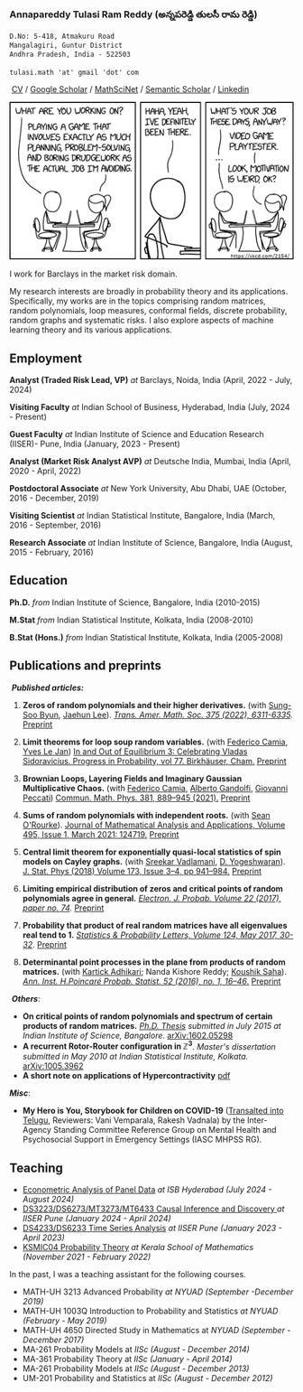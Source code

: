   
  <meta name="google-site-verification" content="XF4iQxFwQJpEJ0squr-5fYpfg33quOLuxM6ART_Wf0Y" />
  
  
### Annapareddy Tulasi Ram Reddy (అన్నపరెడ్డి తులసీ రామ రెడ్డి)
    D.No: 5-418, Atmakuru Road
    Mangalagiri, Guntur District
    Andhra Pradesh, India - 522503

    tulasi.math 'at' gmail 'dot' com


​    [CV](https://www.google.com/url?q=https%3A%2F%2Fwww.dropbox.com%2Fs%2F1q9w97twvrhotrn%2FTulasi_cv.pdf%3Fdl%3D0&sa=D&sntz=1&usg=AFQjCNEjyodjUncQ2pItMG-pcNWJHHD2mw)     /   [Google Scholar](https://scholar.google.com/citations?user=n7yu3-8AAAAJ&hl=en) /  [MathSciNet](https://www.google.com/url?q=https%3A%2F%2Fmathscinet.ams.org%2Fmathscinet%2FMRAuthorID%2F1144801&sa=D&sntz=1&usg=AFQjCNG0LKjNsO49t2IxU8-UP5NvFDdDKA) / [Semantic Scholar](https://www.semanticscholar.org/author/Tulasi-Ram-Reddy/102282231) / [Linkedin](https://www.linkedin.com/in/tulasiramreddy/)



[![Motivation](https://raw.githubusercontent.com/tulasiramreddy/tulasiramreddy.github.io/master/motivation.png)](https://xkcd.com/2154/ "What's even worse is, a month ago they transferred me to work on the game I was already playing, and suddenly I found myself procrastinating by playing the one I'd been assigned before. It's possible they're onto me and this is all part of the plan.")


I work for Barclays  in the market risk domain.

My research interests are broadly in probability theory and its applications. Specifically, my works are in the topics comprising random matrices, random polynomials, loop measures, conformal fields, discrete probability, random graphs and systematic risks. I also explore aspects of machine learning theory and its various applications.


## Employment
**Analyst (Traded Risk Lead, VP)** *at* Barclays, Noida, India (April, 2022 - July, 2024)

**Visiting Faculty** *at* Indian School of Business, Hyderabad, India (July, 2024 - Present)

**Guest Faculty** *at* Indian Institute of Science and Education Research (IISER)- Pune, India (January, 2023 - Present)

**Analyst (Market Risk Analyst AVP)** *at* Deutsche India, Mumbai, India (April, 2020 - April, 2022)

**Postdoctoral Associate** *at* New York University, Abu Dhabi, UAE  (October, 2016 - December, 2019)

**Visiting Scientist** *at* Indian Statistical Institute, Bangalore, India (March, 2016 - September, 2016) 
  
**Research Associate** *at* Indian Institute of Science, Bangalore, India (August, 2015 - February, 2016)

## Education

**Ph.D.** *from* Indian Institute of Science, Bangalore, India (2010-2015)


**M.Stat** *from* Indian Statistical Institute, Kolkata, India (2008-2010)

**B.Stat (Hons.)** *from* Indian Statistical Institute, Kolkata, India (2005-2008)


## Publications and preprints


​        ***Published articles:***


1. **Zeros of random polynomials and their higher derivatives.** (with [Sung-Soo Byun](https://sites.google.com/view/sungsoobyun), [Jaehun Lee](https://scholar.google.com/citations?user=0GYBWZIAAAAJ&hl=en)).  *[Trans. Amer. Math. Soc. 375 (2022), 6311-6335](https://www.ams.org/journals/tran/2022-375-09/S0002-9947-2022-08674-8/home.html).* [Preprint](https://www.google.com/url?q=https%3A%2F%2Farxiv.org%2Fabs%2F1801.08974&sa=D&sntz=1&usg=AFQjCNF-j1ShNbl3AhQmkTz94go02ZQeww) 


2. **Limit theorems for loop soup random variables.**  (with [Federico Camia](https://www.google.com/url?q=https%3A%2F%2Fnyuad.nyu.edu%2Fen%2Facademics%2Fdivisions%2Fscience%2Ffaculty%2Ffederico-camia.html&sa=D&sntz=1&usg=AFQjCNGdLM53KwUnDPq5L63yI6JWUP9cVw), [Yves Le Jan](https://www.google.com/url?q=https%3A%2F%2Fwww.imo.universite-paris-saclay.fr%2F~lejan%2F&sa=D&sntz=1&usg=AFQjCNEKXqM8-SZgjPIs1tkWe365hj8Uag))  [In and Out of Equilibrium 3: Celebrating Vladas Sidoravicius. Progress in Probability, vol 77. Birkhäuser, Cham.](https://link.springer.com/chapter/10.1007/978-3-030-60754-8_11) [Preprint](https://www.google.com/url?q=https%3A%2F%2Farxiv.org%2Fabs%2F2002.00347&sa=D&sntz=1&usg=AFQjCNFMB5ibIdUZ2gOcDSPguqrxnqSBlA) 

3. **Brownian Loops, Layering Fields and Imaginary Gaussian Multiplicative Chaos.** (with [Federico Camia](https://www.google.com/url?q=https%3A%2F%2Fnyuad.nyu.edu%2Fen%2Facademics%2Fdivisions%2Fscience%2Ffaculty%2Ffederico-camia.html&sa=D&sntz=1&usg=AFQjCNGdLM53KwUnDPq5L63yI6JWUP9cVw), [Alberto Gandolfi](https://www.google.com/url?q=https%3A%2F%2Fnyuad.nyu.edu%2Fen%2Facademics%2Fdivisions%2Fscience%2Ffaculty%2Falberto-gandolfi.html&sa=D&sntz=1&usg=AFQjCNE4rEdkLB8q6DMxDuRFIay6-wr6jg), [Giovanni Peccati](https://www.google.com/url?q=https%3A%2F%2Fsites.google.com%2Fsite%2Fgiovannipeccati%2FHome&sa=D&sntz=1&usg=AFQjCNHHYw1r7qg8zvecgJB4NczU8_EA7g)) [Commun. Math. Phys. 381, 889–945 (2021).](https://link.springer.com/article/10.1007/s00220-020-03932-9) [Preprint](http://www.arxiv.org/abs/1908.05881)


4. **Sums of random polynomials with independent roots.** (with [Sean O'Rourke](https://www.google.com/url?q=https%3A%2F%2Fmath.colorado.edu%2F~seor3821%2F&sa=D&sntz=1&usg=AFQjCNEoIZdaxCs2wKt0ZG1Aovg0-5in4w)).  [Journal of Mathematical Analysis and Applications, Volume 495, Issue 1, March 2021: 124719.](http://www.sciencedirect.com/science/article/pii/S0022247X20308829) [Preprint](https://www.google.com/url?q=https%3A%2F%2Farxiv.org%2Fabs%2F1909.07939&sa=D&sntz=1&usg=AFQjCNExObPnzIP2Kop-2Syph-XSMKUKDQ)


5. **Central limit theorem for exponentially quasi-local statistics of spin models on Cayley graphs.**  (with [Sreekar Vadlamani](http://www.google.com/url?q=http%3A%2F%2Fmath.tifrbng.res.in%2F~sreekar%2FSite%2FHome.html&sa=D&sntz=1&usg=AFQjCNEJ3nsCsyE6QF5kUl_YTxt4W5qGag), [D. Yogeshwaran](https://www.google.com/url?q=https%3A%2F%2Fsites.google.com%2Fsite%2Fyogeshwaranacademics%2Fhome%3Fauthuser%3D0&sa=D&sntz=1&usg=AFQjCNG-1MZ6p2vSPQJXgNHs8H1cQdGV1g)).  [J. Stat. Phys (2018) Volume 173, Issue 3–4, pp 941–984.](https://www.google.com/url?q=https%3A%2F%2Flink.springer.com%2Farticle%2F10.1007%2Fs10955-018-2026-9&sa=D&sntz=1&usg=AFQjCNFXORnQMJuxpmmVj1Fq68NHJf4N9A)  [Preprint](http://www.google.com/url?q=http%3A%2F%2Fwww.arxiv.org%2Fabs%2F1709.10424&sa=D&sntz=1&usg=AFQjCNE5W4muyc1HnCEhKPl6UwWx04DY5w)


6. **Limiting empirical distribution of zeros and critical points of random polynomials agree in general.**   [*Electron. J. Probab. Volume 22 (2017), paper no. 74*](https://www.google.com/url?q=https%3A%2F%2Fprojecteuclid.org%2Feuclid.ejp%2F1505268105&sa=D&sntz=1&usg=AFQjCNHbzK-GMHDnYH1zmStd_E4EMZU_Fw)*.*  [Preprint](http://www.google.com/url?q=http%3A%2F%2Farxiv.org%2Fabs%2F1609.00675&sa=D&sntz=1&usg=AFQjCNFVYj26cd2n0PSJdCYvbBRFV0qPKA)


7. **Probability that product of real random matrices have all eigenvalues real tend to 1.**   [*Statistics & Probability Letters, Volume 124, May 2017, 30-32*](http://www.google.com/url?q=http%3A%2F%2Fwww.sciencedirect.com%2Fscience%2Farticle%2Fpii%2FS016771521730007X&sa=D&sntz=1&usg=AFQjCNG6XvPcrR1riAPcIRAa6ITOdCbvZg).  [Preprint](http://www.google.com/url?q=http%3A%2F%2Farxiv.org%2Fabs%2F1606.07581&sa=D&sntz=1&usg=AFQjCNEARqr6NAATHhQTy5iG7GP9A0fMyQ)


8. **Determinantal point processes in the plane from products of random matrices.**  (with [Kartick Adhikari](https://www.google.com/url?q=https%3A%2F%2Fsites.google.com%2Fsite%2Fkartickmath%2F&sa=D&sntz=1&usg=AFQjCNF5zfov3XP37_Rnae6QU5Dd1u_7RQ); Nanda Kishore Reddy; [Koushik Saha](https://www.google.com/url?q=https%3A%2F%2Fsites.google.com%2Fsite%2Fsahakou%2Fhome&sa=D&sntz=1&usg=AFQjCNHNKVh6atiqESnAlkQ3XtkMSV_YGg)).  [*Ann. Inst. H.Poincaré Probab. Statist. 52 (2016), no. 1, 16–46*.](http://www.google.com/url?q=http%3A%2F%2Fprojecteuclid.org%2Feuclid.aihp%2F1452089258&sa=D&sntz=1&usg=AFQjCNHr6kOgHjYB0fDMiiaIwqmtEui5EQ)   [Preprint](http://www.google.com/url?q=http%3A%2F%2Farxiv.org%2Fabs%2F1308.6817&sa=D&sntz=1&usg=AFQjCNEF_obWvk2gxsp9Np5d2zQNJJyaOA)

​        ***Others***:

- **On critical points of random polynomials and spectrum of certain products of random matrices.** [*Ph.D. Thesis*]( http://etd.iisc.ac.in/handle/2005/4001 ) *submitted in July 2015 at Indian Institute of Science, Bangalore*.  [arXiv:1602.05298](http://www.google.com/url?q=http%3A%2F%2Farxiv.org%2Fabs%2F1602.05298&sa=D&sntz=1&usg=AFQjCNEF7KG1i8z9DTwQwKRwUGyc44OIRw)
- **A recurrent Rotor-Router configuration in ℤ<sup>3</sup>**. *Master's dissertation submitted in May 2010 at Indian Statistical Institute, Kolkata.*  [arXiv:1005.3962](http://www.google.com/url?q=http%3A%2F%2Farxiv.org%2Fabs%2F1005.3962&sa=D&sntz=1&usg=AFQjCNEzRfCKeL1N9B8jbwuu4yFsW5NZEg)
- **A short note on applications of Hypercontractivity** [pdf](http://math.iisc.ac.in/~manju/GP/TRR.pdf)


 ***Misc***:
- **My Hero is You, Storybook for Children on COVID-19** ([Transalted into Telugu](https://interagencystandingcommittee.org/system/files/2020-06/My%20Hero%20is%20You%2C%20Storybook%20for%20Children%20on%20COVID-19%20%28Telegu%29.pdf), Reviewers: Vani Vemparala, Rakesh Vadnala)  by the Inter-Agency Standing Committee Reference Group on Mental Health and Psychosocial Support in Emergency Settings (IASC MHPSS RG). 


## Teaching
- [Econometric Analysis of Panel Data](https://tulasiramreddy.github.io/isb_eco_panel_data) *at ISB Hyderabad (July 2024 - August 2024)*
- [DS3223/DS6273/MT3273/MT6433 Causal Inference and Discovery ](https://tulasiramreddy.github.io/causal) *at IISER Pune (January 2024 - April 2024)*
- [DS4233/DS6233 Time Series Analysis](https://tulasiramreddy.github.io/iiserp_time_series) *at IISER Pune (January 2023 - April 2023)*
- [KSMIC04 Probability Theory](https://tulasiramreddy.github.io/ksom_prob) *at Kerala School of Mathematics (November 2021 - February 2022)*


In the past, I was a teaching assistant for the following courses.

- MATH-UH 3213 Advanced Probability *at  NYUAD (September -December 2019)*
- MATH-UH 1003Q Introduction to Probability and Statistics *at NYUAD (February - May 2019)*
- MATH-UH 4650 Directed Study in Mathematics at *NYUAD (September -December 2017)*
- MA-261 Probability Models at *IISc  (August - December 2014)*
- MA-361 Probability Theory at *IISc (January - April 2014)*
- MA-261 Probability Models at *IISc (August - December 2013)*
- UM-201 Probability and Statistics at *IISc (August - December 2012)*




